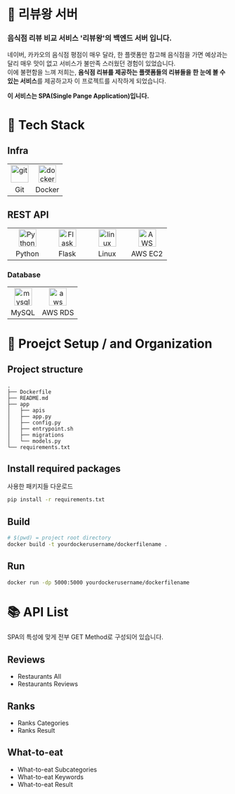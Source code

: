 # :crown: 리뷰왕 서버

<!-- <div><a href="http://sogang-sincheong.com/" target="_blank"> <img src="/Logo.png" alt="service-logo" width="200" height="200"/></a></div> -->

### 음식점 리뷰 비교 서비스 '리뷰왕'의 백엔드 서버 입니다.

네이버, 카카오의 음식점 평점이 매우 달라, 한 플랫폼만 참고해 음식점을 가면
예상과는 달리 매우 맛이 없고 서비스가 불만족 스러웠던 경험이 있었습니다.  
이에 불편함을 느껴 저희는,
**음식점 리뷰를 제공하는 플랫폼들의 리뷰들을 한 눈에 볼 수 있는 서비스**를
제공하고자 이 프로젝트를 시작하게 되었습니다.

**이 서비스는 SPA(Single Pange Application)입니다.**

# 🔧 Tech Stack

## Infra

<table><tbody>
 <tr>
  <td>
   <div align="center"><a href="https://git-scm.com/" target="_blank"> <img src="https://www.vectorlogo.zone/logos/git-scm/git-scm-icon.svg" alt="git" width="40" height="40"/> </a></div>
  </td>
  <td>
   <div align="center"><a href="https://www.docker.com/" target="_blank"> <img src="https://www.docker.com/sites/default/files/d8/2019-07/vertical-logo-monochromatic.png" alt="docker" width="40" height="40"/> </a></div>
  </td>
 </tr>
  <tr>
    <td align = "center">Git</td>
    <td align = "center">Docker</td>
  </tr>
</tbody></table>

## REST API

<table><tbody>
 <tr>
  <td width="75">
   <div align="center"><a href="https://www.python.org/" target="_blank"> <img src="https://www.python.org/static/community_logos/python-powered-h.svg" alt="Python" width="40" height="40"/> </a></div>
  </td>
  <td width="75">
   <div align="center"><a href="https://flask.palletsprojects.com/en/2.0.x/" target="_blank"> <img src="https://upload.wikimedia.org/wikipedia/commons/3/3c/Flask_logo.svg" alt="Flask" width="40" height="40"/> </a></div>
  </td>
  <td width="75">
   <div align="center"><a href="https://www.linux.org/" target="_blank"> <img src="https://upload.wikimedia.org/wikipedia/commons/3/35/Tux.svg" alt="linux" width="40" height="40"/> </a></div>
  </td>
  <td width="75">
   <div align="center"><a href="https://aws.amazon.com/ko/ec2/" target="_blank"> <img src="https://upload.wikimedia.org/wikipedia/commons/b/b9/AWS_Simple_Icons_Compute_Amazon_EC2_Instances.svg" alt="AWS EC2" width="40" height="40"/> </a></div>
  </td>
   <tr>
    <td align = "center">Python</td>
    <td align = "center">Flask</td>
     <td align = "center">Linux</td>
     <td align = "center">AWS EC2</td>
  </tr>
 </tr>
 </tbody></table>

### Database

<table><tbody>
 <tr>
  <td>
   <div align="center"><a href="https://www.mysql.com/" target="_blank"> <img src="https://www.mysql.com/common/logos/logo-mysql-170x115.png" alt="mysql" width="40" height="40"/> </a></div>
  </td>
  <td>
   <div align="center"><a href="https://aws.amazon.com/ko/rds/" target="_blank"> <img src="https://upload.wikimedia.org/wikipedia/commons/f/fc/AWS_Simple_Icons_Database_Amazon_RDS.svg" alt="aws rds" width="40" height="40"/> </a></div>
  </td>
 </tr>
  <tr>
    <td align = "center">MySQL</td>
    <td align = "center">AWS RDS</td>
  </tr>
</tbody></table>

# 🔧 Proejct Setup / and Organization

## Project structure

```
.
├── Dockerfile
├── README.md
├── app
│   ├── apis
│   ├── app.py
│   ├── config.py
│   ├── entrypoint.sh
│   ├── migrations
│   └── models.py
└── requirements.txt
```

## Install required packages

사용한 패키지들 다운로드

```bash
pip install -r requirements.txt
```

## Build

```bash
# $(pwd) = project root directory
docker build -t yourdockerusername/dockerfilename .
```

## Run

```bash
docker run -dp 5000:5000 yourdockerusername/dockerfilename
```

# :books: API List

SPA의 특성에 맞게 전부 GET Method로 구성되어 있습니다.

## Reviews

- Restaurants All
- Restaurants Reviews

## Ranks

- Ranks Categories
- Ranks Result

## What-to-eat

- What-to-eat Subcategories
- What-to-eat Keywords
- What-to-eat Result
